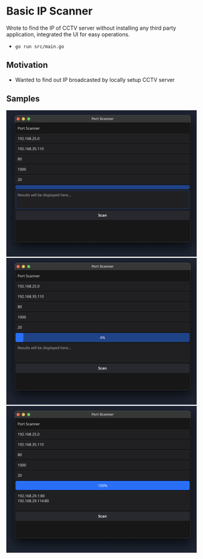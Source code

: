 # Basic IP Scanner
Wrote to find the IP of CCTV server without installing any third party application, integrated the UI for easy operations.


- `go run src/main.go`

## Motivation
- Wanted to find out IP broadcasted by locally setup CCTV server


## Samples
![image one](./docs/ip-scanner-one.png)
![image two](./docs/ip-scanner-two.png)
![image three](./docs/ip-scanner-three.png)
